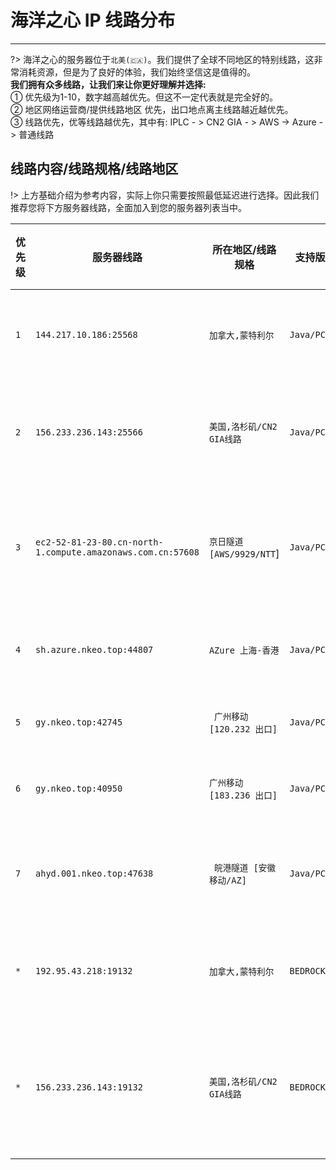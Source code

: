 # 海洋之心 IP 线路分布 <i class="fas fa-server"></i> 
---
?> 海洋之心的服务器位于`北美(🇨🇦)`。我们提供了全球不同地区的特别线路，这非常消耗资源，但是为了良好的体验，我们始终坚信这是值得的。  
**我们拥有众多线路，让我们来让你更好理解并选择:**   
➀ <i class="fas fa-cookie-bite"></i> 优先级为1-10，数字越高越优先。但这不一定代表就是完全好的。  
➁ <i class="fas fa-chart-area"></i> 地区网络运营商/提供线路地区 优先，出口地点离主线路越近越优先。  
➂ <i class="fas fa-bezier-curve"></i> 线路优先，优等线路越优先，其中有: IPLC - > CN2 GIA - > AWS -> Azure -> 普通线路  



## <i class="fas fa-project-diagram"></i> 线路内容/线路规格/线路地区  

!> 上方基础介绍为参考内容，实际上你只需要按照最低延迟进行选择。因此我们推荐您将下方服务器线路，全面加入到您的服务器列表当中。

| <i class="fas fa-cookie-bite"></i> 优先级 | <i class="fas fa-server"></i> 服务器线路 | <i class="fas fa-location-arrow"></i> 所在地区/线路规格 | <i class="fas fa-project-diagram"></i> 支持版本 | <i class="far fa-sticky-note"></i> 线路注释 |
|---|---|---|---|---|
|`1`|`144.217.10.186:25568`|`加拿大,蒙特利尔`|`Java/PC`|`主线路,优先使用`|
|`2`|`156.233.236.143:25566`|`美国,洛杉矶/CN2 GIA线路`|`Java/PC`|`加速线路,推荐使用`|
|`3`|`ec2-52-81-23-80.cn-north-1.compute.amazonaws.com.cn:57608`|`京日隧道[AWS/9929/NTT`]|`Java/PC`|`AWS国际线路,一般延迟低`|
|`4`|`sh.azure.nkeo.top:44807`|`AZure 上海-香港`|`Java/PC`|`微软云,仅推荐`|
|`5`|`gy.nkeo.top:42745`|` 广州移动 [120.232 出口]`|`Java/PC`|`按延迟选择`|
|`6`|`gy.nkeo.top:40950`|`广州移动 [183.236 出口]`|`Java/PC`|`按延迟选择`|
|`7`|`ahyd.001.nkeo.top:47638`|` 皖港隧道 [安徽移动/AZ]`|`Java/PC`|`微软云,按延迟选择`
|`*`|`192.95.43.218:19132`|`加拿大,蒙特利尔`|`BEDROCK/PE`|`手机版线路,默认`|
|`*`|`156.233.236.143:19132`|`美国,洛杉矶/CN2 GIA线路`|`BEDROCK/PE`|`手机版加速线路,推荐使用`|